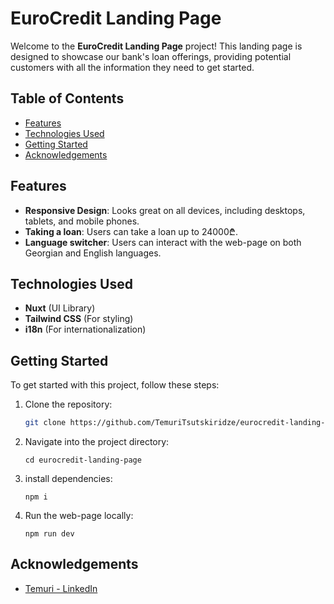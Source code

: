 # EuroCredit Landing Page

Welcome to the **EuroCredit Landing Page** project! This landing page is designed to showcase our bank's loan offerings, providing potential customers with all the information they need to get started.

## Table of Contents

- [Features](#Features)
- [Technologies Used](#Technologies-Used)
- [Getting Started](#Getting-Started)
- [Acknowledgements](#Acknowledgements)

## Features

- **Responsive Design**: Looks great on all devices, including desktops, tablets, and mobile phones.
- **Taking a loan**: Users can take a loan up to 24000₾.
- **Language switcher**: Users can interact with the web-page on both Georgian and English languages.

## Technologies Used

- **Nuxt** (UI Library)
- **Tailwind CSS** (For styling)
- **i18n** (For internationalization)

## Getting Started

To get started with this project, follow these steps:

1. Clone the repository:
   ```bash
   git clone https://github.com/TemuriTsutskiridze/eurocredit-landing-page.git
   ```
2. Navigate into the project directory:
   ```
   cd eurocredit-landing-page
   ```
3. install dependencies:
   ```
   npm i
   ```
4. Run the web-page locally:
   ```
   npm run dev
   ```

## Acknowledgements

- <a href="https://www.linkedin.com/in/temuri-tsutskiridze/" target="_blank">
    Temuri - LinkedIn
  </a>
